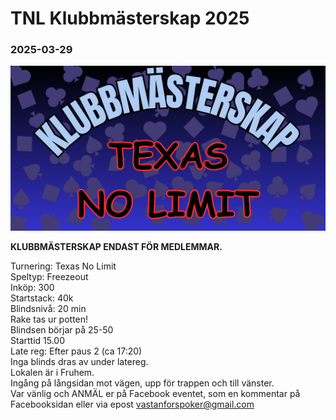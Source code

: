 # TNL Klubbmästerskap 2025
### 2025-03-29

![VPK TNL Klubbmästerskap 2025](assets/tnl_klubbmasterskap.png)

**KLUBBMÄSTERSKAP ENDAST FÖR MEDLEMMAR.**  

Turnering: Texas No Limit  
Speltyp: Freezeout  
Inköp: 300  
Startstack: 40k  
Blindsnivå: 20 min  
Rake tas ur potten!  
Blindsen börjar på 25-50  
Starttid 15.00  
Late reg: Efter paus 2 (ca 17:20)  
Inga blinds dras av under latereg.  
Lokalen är i Fruhem.  
Ingång på långsidan mot vägen, upp för trappen och till vänster.  
Var vänlig och ANMÄL er på Facebook eventet, som en kommentar på Facebooksidan eller via epost vastanforspoker@gmail.com